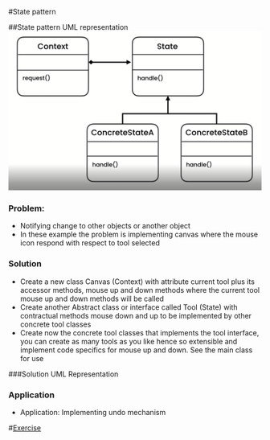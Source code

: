 #State pattern

##State pattern UML representation
![img.png](img.png)

### Problem:
- Notifying change to other objects or another object
- In these example the problem is implementing canvas where the mouse icon respond
with respect to tool selected

### Solution
- Create a new class Canvas (Context) with attribute current tool plus its accessor methods, mouse 
up and down methods where the current tool mouse up and down methods will be called
- Create another Abstract class or interface called Tool (State) with contractual methods mouse down and up 
to be implemented by other concrete tool classes
- Create now the concrete tool classes that implements the tool interface, you can create as many 
tools as you like hence so extensible and implement code specifics for mouse up and down. See the main class for use


###Solution UML Representation


### Application
- Application: Implementing undo mechanism


#[Exercise](./exercise/exe.md)